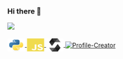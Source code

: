 ### Hi there 👋

<div>
  <a href="https://github.com/nandanv99">
  <img height="180em" src="https://github-readme-stats.vercel.app/api/top-langs/?username=nandanv99&layout=compact&langs_count=7&theme=github_dark"/>
</div>

<div style="display: inline_block"><br>
  <img align="center" alt="Network-Scanner" height="30" width="40" src="https://raw.githubusercontent.com/devicons/devicon/master/icons/python/python-original.svg">
  <img align="center" alt="Password-Maker" height="30" width="40" src="https://raw.githubusercontent.com/devicons/devicon/master/icons/javascript/javascript-plain.svg">
  <img align="center" alt="Profile-Creator" height="30" width="40" src="https://raw.githubusercontent.com/devicons/devicon/master/icons/solidity/solidity-original.svg">
  <img align="center" alt="Profile-Creator" height="30" width="40" src="[https://raw.githubusercontent.com/devicons/devicon/master/icons/solidity/solidity-original.svg](https://miro.medium.com/v2/resize:fit:750/1*CUnlFL-VgK2y9ud7LZoiLA.jpeg)">
  
</div>
